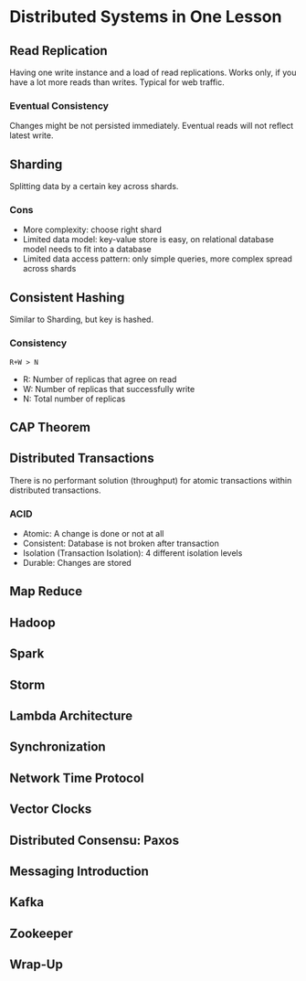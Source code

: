 # Distributed Systems in One Lesson

## Read Replication

Having one write instance and a load of read replications. Works only, if you have a lot more reads than writes. Typical for web traffic.

### Eventual Consistency

Changes might be not persisted immediately. Eventual reads will not reflect latest write.

## Sharding

Splitting data by a certain key across shards.

### Cons

- More complexity: choose right shard
- Limited data model: key-value store is easy, on relational database model needs to fit into a database
- Limited data access pattern: only simple queries, more complex spread across shards

## Consistent Hashing

Similar to Sharding, but key is hashed.

### Consistency

`R+W > N`

- R: Number of replicas that agree on read
- W: Number of replicas that successfully write
- N: Total number of replicas

## CAP Theorem

## Distributed Transactions

There is no performant solution (throughput) for atomic transactions within distributed transactions.

### ACID

- Atomic: A change is done or not at all
- Consistent: Database is not broken after transaction
- Isolation (Transaction Isolation): 4 different isolation levels
- Durable: Changes are stored

## Map Reduce

## Hadoop

## Spark

## Storm

## Lambda Architecture

## Synchronization

## Network Time Protocol

## Vector Clocks

## Distributed Consensu: Paxos

## Messaging Introduction

## Kafka

## Zookeeper

## Wrap-Up
